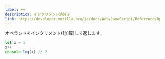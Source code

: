 ```yaml
---
label: ++
description: インクリメント演算子
link: https://developer.mozilla.org/ja/docs/Web/JavaScript/Reference/Operators/Increment
---
```


オペランドをインクリメント(1加算)して返します。

```typescript
let x = 1
x++
console.log(x) // 2
```
